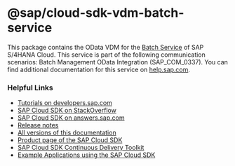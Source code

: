 # @sap/cloud-sdk-vdm-batch-service

This package contains the OData VDM for the [Batch Service](https://api.sap.com/api/API_BATCH_SRV) of SAP S/4HANA Cloud.
This service is part of the following communication scenarios: Batch Management OData Integration (SAP_COM_0337).
You can find additional documentation for this service on [help.sap.com](https://help.sap.com/viewer/af0594cca4ad44cb86e3a845c375d74b/latest/en-US/48b3c2ac60154137bb1d6411c7047e16.html).

### Helpful Links

- [Tutorials on developers.sap.com](https://developers.sap.com/tutorial-navigator.html?tag=products:technology-platform/sap-cloud-sdk/sap-cloud-sdk&tag=topic:javascript)
- [SAP Cloud SDK on StackOverflow](https://stackoverflow.com/questions/tagged/sap-cloud-sdk?tab=Newest)
- [SAP Cloud SDK on answers.sap.com](https://answers.sap.com/tags/73555000100800000895)
- [Release notes](https://help.sap.com/doc/2324e9c3b28748a4ae2ad08166d77675/1.0/en-US/js-index.html)
- [All versions of this documentation](https://help.sap.com/viewer/product/SAP_CLOUD_SDK/1.0/en-US)
- [Product page of the SAP Cloud SDK](https://developers.sap.com/topics/cloud-sdk.html)
- [SAP Cloud SDK Continuous Delivery Toolkit](https://github.com/SAP/cloud-s4-sdk-pipeline)
- [Example Applications using the SAP Cloud SDK](https://github.com/SAP/cloud-s4-sdk-examples)
